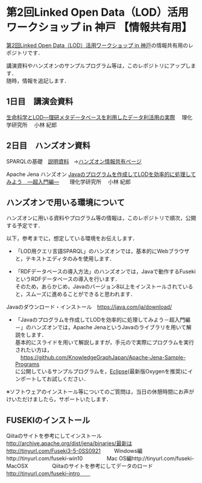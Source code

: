 # 第2回Linked Open Data（LOD）活用ワークショップ in 神戸 【情報共有用】
[第2回Linked Open Data（LOD）活用ワークショップ in 神戸](http://lod-ws2.peatix.com)の情報共有用のレポジトリです．

講演資料やハンズオンのサンプルプログラム等は，このレポジトリにアップします．  
随時，情報を追記します．


## 1日目　講演会資料

[生命科学とLOD―理研メタデータベースを利用したデータ利活用の実際](https://github.com/KnowledgeGraphJapan/LODws2nd/blob/master/RIKENMetaDatabase_2.pdf) 　理化学研究所 　小林 紀郎



## 2日目　ハンズオン資料

SPARQLの基礎　[説明資料](https://github.com/KnowledgeGraphJapan/LODws2nd/blob/master/LOD-WS-kobe-SPARQL-v1.pdf)  
→[ハンズオン情報共有ページ](https://github.com/KnowledgeGraphJapan/LODws2nd/wiki/%E3%83%8F%E3%83%B3%E3%82%BA%E3%82%AA%E3%83%B3%E3%82%BB%E3%83%83%E3%82%B7%E3%83%A7%E3%83%B3-LOD%E7%94%A8%E6%A4%9C%E7%B4%A2%E8%A8%80%E8%AA%9ESPARQL%E3%81%AE%E5%9F%BA%E7%A4%8E)


Apache Jena ハンズオン
[Javaのプログラムを作成してLODを効率的に処理してみよう　―超入門編―](https://github.com/KnowledgeGraphJapan/LODws2nd/blob/master/ApacheJena%E3%83%8F%E3%83%B3%E3%82%BA%E3%82%AA%E3%83%B3.pdf)　　理化学研究所 　小林 紀郎

## ハンズオンで用いる環境について
ハンズオンに用いる資料やプログラム等の情報は，このレポジトリで順次，公開する予定です．

以下，参考までに，想定している環境をお伝えします．

- 「LOD用クエリ言語SPARQL」のハンズオンでは，基本的にWebブラウザと，テキストエディタのみを使用します．

- 「RDFデータベースの導入方法」のハンズオンでは，Javaで動作するFusekiというRDFデータベースの導入を行います．  
そのため，あらかじめ，Javaのバージョン8以上をインストールされていると，スムーズに進めることができると思われます．

Javaのダウンロード・インストール　https://java.com/ja/download/


- 「Javaのプログラムを作成してLODを効率的に処理してみよう－超入門編－」のハンズオンでは，Apache JenaというJavaのライブラリを用いて解説をします．  
基本的にスライドを用いて解説しますが，手元ので実際にプログラムを実行されたい方は，  
　https://github.com/KnowledgeGraphJapan/Apache-Jena-Sample-Programs  
に公開しているサンプルプログラムを，[Eclipse](https://eclipse.org/)(最新版Oxygenを推奨)にインポートしてお試しください．
  
※ソフトウェアのインストール等についてのご質問は，当日の休憩時間にお声がけいただけましたら，サポートいたします．

## FUSEKIのインストール
Qiitaのサイトを参考にしてインストール　　
http://archive.apache.org/dist/jena/binaries/最新はhttp://tinyurl.com/Fuseki3-5-0SS0921
　　
Windows編http://tinyurl.com/fuseki-win10　　
　　
Mac OS編http://tinyurl.com/fuseki-MacOSX　　
　　
Qiitaのサイトを参考にしてデータのロード　　
http://tinyurl.com/fuseki-intro　　



